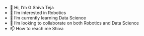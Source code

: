 - 👋 Hi, I’m G.Shiva Teja
- 👀 I’m interested in Robotics 
- 🌱 I’m currently learning Data Science
- 💞️ I’m looking to collaborate on both Robotics and Data Science
- 📫 How to reach me Shiva

<!---
Shiva131149/Shiva131149 is a ✨ special ✨ repository because its `README.md` (this file) appears on your GitHub profile.
You can click the Preview link to take a look at your changes.
--->
